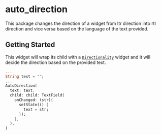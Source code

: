 # auto_direction

This package changes the direction of a widget from ltr direction into rtl direction and vice versa based on the language of the text provided.

## Getting Started

This widget will wrap its child with a [`Directionality`](https://api.flutter.dev/flutter/widgets/Directionality-class.html) widget and it will decide the direction based on the provided text.

```dart
...
String text = "";
...
AutoDirection(
  text: text,
  child: child: TextField(
    onChanged: (str){
      setState(() {
        text = str;
      });
    },
  ),
)
```
